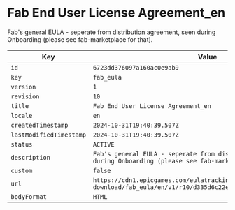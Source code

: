# Fab End User License Agreement_en

Fab's general EULA - seperate from distribution agreement, seen during Onboarding (please see fab-marketplace for that).

| Key | Value |
| --- | ----- |
| `id` | `6723dd376097a160ac0e9ab9` |
| `key` | `fab_eula` |
| `version` | `1` |
| `revision` | `10` |
| `title` | `Fab End User License Agreement_en` |
| `locale` | `en` |
| `createdTimestamp` | `2024-10-31T19:40:39.507Z` |
| `lastModifiedTimestamp` | `2024-10-31T19:40:39.507Z` |
| `status` | `ACTIVE` |
| `description` | `Fab's general EULA - seperate from distribution agreement, seen during Onboarding (please see fab-marketplace for that).` |
| `custom` | `false` |
| `url` | `https://cdn1.epicgames.com/eulatracking-download/fab_eula/en/v1/r10/d335d6c22ede9ad63ac714a3c9eae1e8.pdf` |
| `bodyFormat` | `HTML` |
